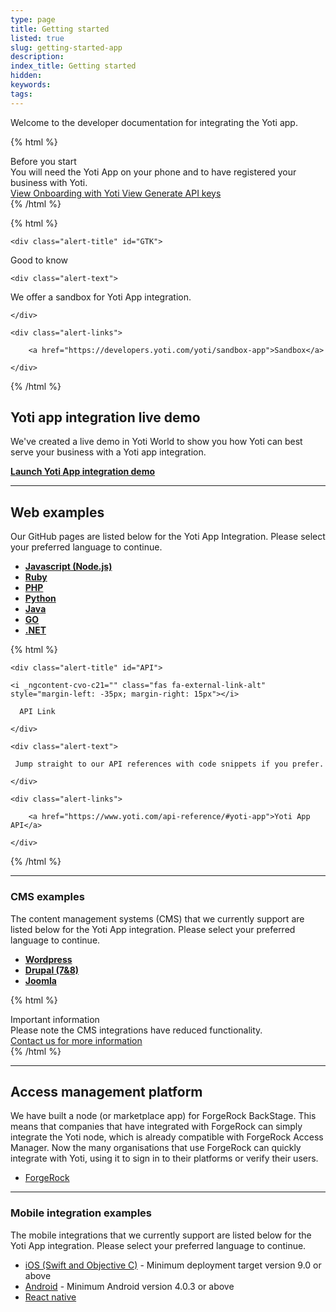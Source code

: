 ```yaml
---
type: page
title: Getting started
listed: true
slug: getting-started-app
description: 
index_title: Getting started
hidden: 
keywords: 
tags: 
---
```


Welcome to the developer documentation for integrating the Yoti app.

{% html %}
<div class="alert-BYS">
   <div class="alert-title" id="BYS">
      Before you start
   </div>
   <div class="alert-text" >
      You will need the Yoti App on your phone and to have registered your business with Yoti.
   </div>
   <div class="alert-links"> 
      <a target="_self"  href="https://developers.yoti.com/yoti/getting-started-hub"> View Onboarding with Yoti </a>
      <a  target="_self" href="https://developers.yoti.com/yoti/generate-api-keys"> View Generate API keys </a> 
   </div>
</div>
{% /html %}

{% html %}
<div class="alert-GTK">

    <div class="alert-title" id="GTK">

Good to know
    </div>

    <div class="alert-text">

We offer a sandbox for Yoti App integration.

    </div>

    <div class="alert-links"> 

        <a href="https://developers.yoti.com/yoti/sandbox-app">Sandbox</a> 

    </div>

</div>
{% /html %}

## Yoti app integration live demo

We've created a live demo in Yoti World to show you how Yoti can best serve your business with a Yoti app integration.

**[Launch Yoti App integration demo](https://yoti.world/gov/)**

---

## Web examples

Our GitHub pages are listed below for the Yoti App Integration. Please select your preferred language to continue.

- [**Javascript (Node.js)**](https://github.com/getyoti/yoti-node-sdk/tree/master#running-the-examples)
- [**Ruby**](https://github.com/getyoti/yoti-ruby-sdk/tree/master#running-the-examples)
- [**PHP**](https://github.com/getyoti/yoti-php-sdk/tree/master#how-to-run-the-examples)
- [**Python**](https://github.com/getyoti/yoti-python-sdk/tree/master#running-the-examples)
- [**Java**](https://github.com/getyoti/yoti-java-sdk/tree/master/yoti-sdk-spring-boot-example)
- [**GO**](https://github.com/getyoti/yoti-go-sdk#running-the-profile-example)
- **[.NET](https://github.com/getyoti/yoti-dotnet-sdk#running-the-profile-examples)**

{% html %}
<div class="alert-API">

    <div class="alert-title" id="API">

    <i _ngcontent-cvo-c21="" class="fas fa-external-link-alt" style="margin-left: -35px; margin-right: 15px"></i>  

      API Link

    </div>

    <div class="alert-text">

     Jump straight to our API references with code snippets if you prefer.

    </div>

    <div class="alert-links"> 

        <a href="https://www.yoti.com/api-reference/#yoti-app">Yoti App API</a>

    </div>

</div>
{% /html %}

---

### CMS examples

The content management systems (CMS) that we currently support are listed below for the Yoti App integration. Please select your preferred language to continue.

- **[Wordpress](https://wordpress.org/plugins/yoti/)**
- **[Drupal (7&8)](https://www.drupal.org/project/yoti)**
- **[Joomla](https://extensions.joomla.org/extensions/extension/access-a-security/yoti/)**

{% html %}
<div class="alert-GTK">
    <div class="alert-title" id="GTK">
        Important information
    </div>
    <div class="alert-text">
        Please note the CMS integrations have reduced functionality.
    </div>
    <div class="alert-links"> 
        <a href="mailto:sdksupport@yoti.com">Contact us for more information</a> 
    </div>
</div>
{% /html %}

---

## Access management platform

We have built a node (or marketplace app) for ForgeRock BackStage. This means that companies that have integrated with ForgeRock can simply integrate the Yoti node, which is already compatible with ForgeRock Access Manager. Now the many organisations that use ForgeRock can quickly integrate with Yoti, using it to sign in to their platforms or verify their users. 

- [ForgeRock](https://backstage.forgerock.com/marketplace/api/catalog/entries/AWvSfgpmUlk5xAiiw8ns)

---

### Mobile integration examples

The mobile integrations that we currently support are listed below for the Yoti App integration. Please select your preferred language to continue.

- [iOS (Swift and Objective C)](https://github.com/getyoti/ios-sdk-button) - Minimum deployment target version 9.0 or above
- [Android](https://github.com/getyoti/android-sdk-button) - Minimum Android version 4.0.3 or above
- [React native](https://github.com/getyoti/react-native-sdk-button)
